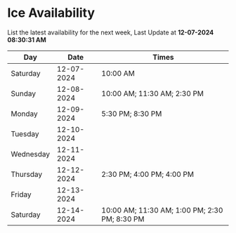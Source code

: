 # Ice Availability

List the latest availability for the next week, Last Update at **12-07-2024 08:30:31 AM**

| Day         | Date        | Times       |
| ----------- | ----------- | ----------- |
|Saturday|12-07-2024|10:00 AM|
|Sunday|12-08-2024|10:00 AM; 11:30 AM; 2:30 PM|
|Monday|12-09-2024|5:30 PM; 8:30 PM|
|Tuesday|12-10-2024||
|Wednesday|12-11-2024||
|Thursday|12-12-2024|2:30 PM; 4:00 PM; 4:00 PM|
|Friday|12-13-2024||
|Saturday|12-14-2024|10:00 AM; 11:30 AM; 1:00 PM; 2:30 PM; 8:30 PM|
